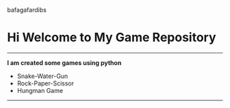 bafagafardibs

# Hi Welcome to My Game Repository
***

**I am created some games using python**
- Snake-Water-Gun
- Rock-Paper-Scissor
- Hungman Game
---
